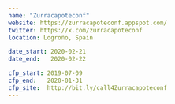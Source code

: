 ```yaml
---
name: "Zurracapoteconf"
website: https://zurracapoteconf.appspot.com/
twitter: https://x.com/zurracapoteconf
location: Logroño, Spain

date_start: 2020-02-21
date_end:   2020-02-22

cfp_start: 2019-07-09
cfp_end:   2020-01-31
cfp_site:  http://bit.ly/call4Zurracapoteconf
---
```

